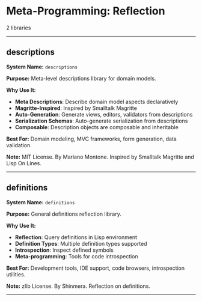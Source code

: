 # Meta-Programming: Reflection

2 libraries

---

## descriptions

**System Name:** `descriptions`

**Purpose:** Meta-level descriptions library for domain models.

**Why Use It:**
- **Meta Descriptions**: Describe domain model aspects declaratively
- **Magritte-Inspired**: Inspired by Smalltalk Magritte
- **Auto-Generation**: Generate views, editors, validators from descriptions
- **Serialization Schemas**: Auto-generate serialization from descriptions
- **Composable**: Description objects are composable and inheritable

**Best For:** Domain modeling, MVC frameworks, form generation, data validation.

**Note:** MIT License. By Mariano Montone. Inspired by Smalltalk Magritte and Lisp On Lines.

---


## definitions

**System Name:** `definitions`

**Purpose:** General definitions reflection library.

**Why Use It:**
- **Reflection**: Query definitions in Lisp environment
- **Definition Types**: Multiple definition types supported
- **Introspection**: Inspect defined symbols
- **Meta-programming**: Tools for code introspection

**Best For:** Development tools, IDE support, code browsers, introspection utilities.

**Note:** zlib License. By Shinmera. Reflection on definitions.

---


